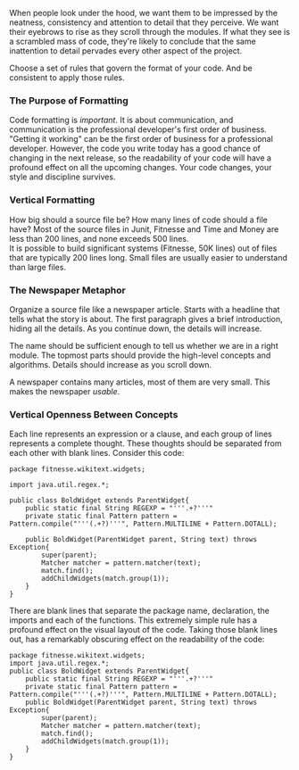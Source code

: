 When people look under the hood, we want them to be impressed by the neatness, consistency and attention to detail that they perceive.
We want their eyebrows to rise as they scroll through the modules. If what they see is a scrambled mass of code, they're likely to conclude that the same inattention to detail pervades every other aspect of the project.

Choose a set of rules that govern the format of your code. And be consistent to apply those rules.

### The Purpose of Formatting
Code formatting is *important*. It is about communication, and communication is the professional developer's first order of business.
"Getting it working" can be the first order of business for a professional developer. However, the code you write today has a good chance of changing 
in the next release, so the readability of your code will have a profound effect on all the upcoming changes. Your code changes, your style and discipline survives.

### Vertical Formatting
How big should a source file be? How many lines of code should a file have?
Most of the source files in Junit, Fitnesse and Time and Money are less than 200 lines, and none exceeds 500 lines.    
It is possible to build significant systems (Fitnesse, 50K lines) out of files that are typically 200 lines long.
Small files are usually easier to understand than large files.

### The Newspaper Metaphor
Organize a source file like a newspaper article. Starts with a headline that tells what the story is about. The first paragraph gives a brief introduction, hiding all the details. As you continue down, the details will increase.

The name should be sufficient enough to tell us whether we are in a right module. The topmost parts should provide the high-level concepts and algorithms. Details should increase as you scroll down. 

A newspaper contains many articles, most of them are very small. This makes the newspaper *usable*. 

### Vertical Openness Between Concepts
Each line represents an expression or a clause, and each group of lines represents a complete thought. These thoughts should be separated from each other with blank lines.
Consider this code:
```
package fitnesse.wikitext.widgets;

import java.util.regex.*;

public class BoldWidget extends ParentWidget{
    public static final String REGEXP = "'''.+?'''"
    private static final Pattern pattern = Pattern.compile("'''(.+?)'''", Pattern.MULTILINE + Pattern.DOTALL);
    
    public BoldWidget(ParentWidget parent, String text) throws Exception{
        super(parent);
        Matcher matcher = pattern.matcher(text);
        match.find();
        addChildWidgets(match.group(1));
    }
}
```
There are blank lines that separate the package name, declaration, the imports and each of the functions. This extremely simple rule has a profound effect on the visual layout of the code. 
Taking those blank lines out, has a remarkably obscuring effect on the readability of the code:
```
package fitnesse.wikitext.widgets;
import java.util.regex.*;
public class BoldWidget extends ParentWidget{
    public static final String REGEXP = "'''.+?'''"
    private static final Pattern pattern = Pattern.compile("'''(.+?)'''", Pattern.MULTILINE + Pattern.DOTALL);
    public BoldWidget(ParentWidget parent, String text) throws Exception{
        super(parent);
        Matcher matcher = pattern.matcher(text);
        match.find();
        addChildWidgets(match.group(1));
    }
}
```
